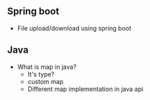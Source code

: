 ## Spring boot
* File upload/download using spring boot

## Java
* What is map in java?
  * It's type?
  * custom map
  * Different map implementation in java api
